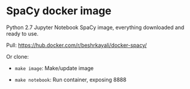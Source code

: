 # SpaCy docker image

Python 2.7 Jupyter Notebook SpaCy image, everything downloaded and ready to use.

Pull: https://hub.docker.com/r/beshrkayali/docker-spacy/

Or clone:

- `make image`: Make/update image

- `make notebook`: Run container, exposing 8888
